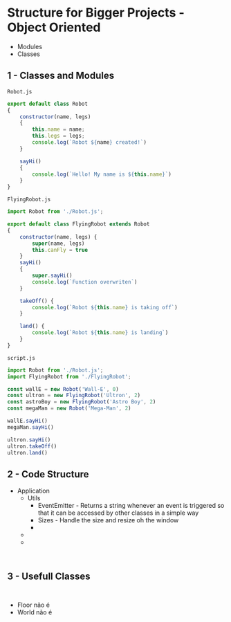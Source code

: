 # Structure for Bigger Projects - Object Oriented

* Modules
* Classes

## 1 -  Classes and Modules

`Robot.js`
``` javascript
export default class Robot
{
    constructor(name, legs)
    {
        this.name = name;
        this.legs = legs;
        console.log(`Robot ${name} created!`)
    }

    sayHi()
    {
        console.log(`Hello! My name is ${this.name}`)
    }
}
```

`FlyingRobot.js`
``` javascript
import Robot from './Robot.js';

export default class FlyingRobot extends Robot
{
    constructor(name, legs) {
        super(name, legs)
        this.canFly = true
    }
    sayHi()
    {
        super.sayHi()
        console.log(`Function overwriten`)
    }

    takeOff() {
        console.log(`Robot ${this.name} is taking off`)
    }

    land() {
        console.log(`Robot ${this.name} is landing`)
    }
}
```

`script.js`
``` javascript
import Robot from './Robot.js';
import FlyingRobot from './FlyingRobot';

const wallE = new Robot('Wall-E', 0)
const ultron = new FlyingRobot('Ultron', 2)
const astroBoy = new FlyingRobot('Astro Boy', 2)
const megaMan = new Robot('Mega-Man', 2)

wallE.sayHi()
megaMan.sayHi()

ultron.sayHi()
ultron.takeOff()
ultron.land()

```

## 2 -  Code Structure

- Application
    - Utils
        - EventEmitter - Returns a string whenever an event is triggered so that it can be accessed by other classes in a simple way
        - Sizes - Handle the size and resize oh the window
        -
    -
    -


``` javascript



```

## 3 -  Usefull Classes
``` javascript



```

* Floor não é
* World não é